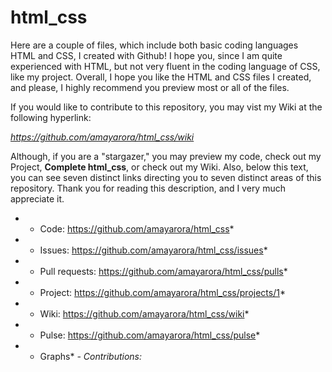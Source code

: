 # html_css

Here are a couple of files, which include both basic coding languages HTML and CSS, I created with Github! I hope you, since I am quite experienced with HTML, but not very fluent in the coding language of CSS, like my project. Overall, I hope you like the HTML and CSS files I created, and please, I highly recommend you preview most or all of the files.

If you would like to contribute to this repository, you may vist my Wiki at the following hyperlink:

*https://github.com/amayarora/html_css/wiki*

Although, if you are a "stargazer," you may preview my code, check out my Project, **Complete html_css**, or check out my Wiki. Also, below this text, you can see seven distinct links directing you to seven distinct areas of this repository. Thank you for reading this description, and I very much appreciate it.

* - Code: https://github.com/amayarora/html_css*

* - Issues: https://github.com/amayarora/html_css/issues*

* - Pull requests: https://github.com/amayarora/html_css/pulls*

* - Project: https://github.com/amayarora/html_css/projects/1*

* - Wiki: https://github.com/amayarora/html_css/wiki*

* - Pulse: https://github.com/amayarora/html_css/pulse*

* - Graphs*
*- Contributions:*

